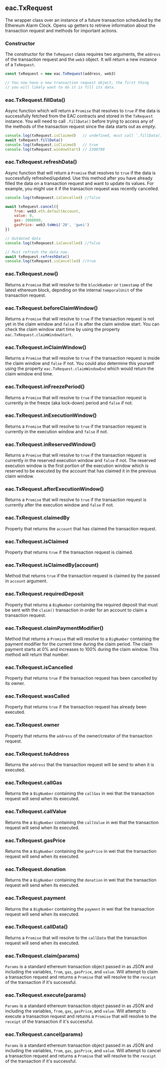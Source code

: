 ## eac.TxRequest

The wrapper class over an instance of a future transaction scheduled
by the Ethereum Alarm Clock. Opens up getters to retrieve information
about the transaction request and methods for important actions.

### Constructor

The constructor for the `TxRequest` class requires two arguments,
the `address` of the transaction request and the `web3` object. It will 
return a new instance of a `TxRequest`.

```javascript
const txRequest = new eac.TxRequest(address, web3)

// You now have a new transaction request object, the first thing
// you will likely want to do it is fill its data.
```

### eac.TxRequest.fillData()

Async function which will return a `Promise` that resolves to `true` if the 
data is successfully fetched from the EAC contracts and stored in the 
`TxRequest` instance. You will need to call `.fillData()` before trying
to access any of the methods of the transaction request since
the data starts out as _empty_.

```javascript
console.log(txRequest.isClaimed)   // undefined, must call `.fillData() first
await txRequest.fillData()
console.log(txRequest.isClaimed)   // true
console.log(txRequest.windowStart) // 2300780
```

### eac.TxRequest.refreshData()

Async function that will return a `Promise` that resolves to `true` if the
data is successfully refreshed/updated. Use this method after you have already filled
the data on a transaction request and want to update its values. For example, you
might use it if the transaction request was recently cancelled.

```javascript
console.log(txReqeuest.isCancelled) //false

await txRequest.cancel({
    from: web3.eth.defaultAccount,
    value: 0,
    gas: 3000000,
    gasPrice: web3.toWei('20', 'gwei')
})

// Outdated data
console.log(txReqeuest.isCancelled) //false

// Must refresh the data now.
await txRequest.refreshData()
console.log(txRequest.isCancelled) //true
```

### eac.TxRequest.now()

Returns a `Promise` that will resolve to the `blockNumber` or `timestamp`
of the latest ethereum block, depnding on the internal `temporalUnit` of
the transaction request.

### eac.TxRequest.beforeClaimWindow()

Returns a `Promise` that will resolve to `true` if the transaction request
is not yet in the claim window and `false` if is after the claim window start. You can check
the claim window start time by using the property `eac.TxRequest.claimWindowStart`.

### eac.TxRequest.inClaimWindow()

Returns a `Promise` that will resolve to `true` if the transaction request
is inside the claim window and `false` if not. You could also determine this yourself
using the property `eac.TxRequest.claimWindowEnd` which would return the claim window
end time.

### eac.TxRequest.inFreezePeriod()

Returns a `Promise` that will resolve to `true` if the transaction request
is currently in the freeze (aka lock-down) period and `false` if not.

### eac.TxRequest.inExecutionWindow()

Returns a `Promise` that will resolve to `true` if the transaction request is
currently in the execution window and `false` if not.

### eac.TxRequest.inReservedWindow()

Returns a `Promise` that will resolve to `true` if the transaction request is
currently in the reserved execution window and `false` if not. The reserved execution
window is the first portion of the execution window which is reserved to be executed
by the account that has claimed it in the previous claim window.

### eac.TxRequest.afterExecutionWindow()

Returns a `Promise` that will resolve to `true` if the transaction request is
currently after the execution window and `false` if not.

### eac.TxRequest.claimedBy

Property that returns the `account` that has claimed the transaction request.

### eac.TxRequest.isClaimed

Property that returns `true` if the transaction request is claimed.

### eac.TxRequest.isClaimedBy(account)

Method that returns `true` if the transaction request is claimed by
the passed in `account` argument.

### eac.TxRequest.requiredDeposit

Property that returns a `BigNumber` containing the required deposit
that must be sent with the `claim()` transaction in order for
an account to claim a transaction request.

### eac.TxRequest.claimPaymentModifier()

Method that returns a `Promise` that will resolve to a `BigNumber` containing
the payment modifier for the current time during the claim period. The claim
payment starts at 0% and increases to 100% during the claim window. This method
will return that number.

### eac.TxRequest.isCancelled

Property that returns `true` if the transaction request has been cancelled
by its owner.

### eac.TxRequest.wasCalled

Property that returns `true` if the transaction request has already
been executed.

### eac.TxRequest.owner

Property that returns the `address` of the owner/creator of the transaction request.

### eac.TxRequest.toAddress

Returns the `address` that the transaction request will be send to when it is executed.

### eac.TxRequest.callGas

Returns the a `BigNumber` containing the `callGas` in wei that the transaction request will
send when its executed.

### eac.TxRequest.callValue

Returns the a `BigNumber` containing the `callValue` in wei that the transaction request will
send when its executed.

### eac.TxRequest.gasPrice

Returns the a `BigNumber` containing the `gasPrice` in wei that the transaction request will
send when its executed.

### eac.TxRequest.donation

Returns the a `BigNumber` containing the `donation` in wei that the transaction request will
send when its executed.

### eac.TxRequest.payment

Returns the a `BigNumber` containing the `payment` in wei that the transaction request will
send when its executed.

### eac.TxRequest.callData()

Returns a `Promise` that will resolve to the `callData` that the transaction request
will send when its executed.

### eac.TxRequest.claim(params)

`Params` is a standard ethereum transaction object passed in as JSON and including the variables, `from`, `gas`, `gasPrice`, and `value`. Will attempt to claim a transaction request and returns a `Promise`
that will resolve to the `receipt` of the transaction if it's successful.

### eac.TxRequest.execute(params)

`Params` is a standard ethereum transaction object passed in as JSON and including the variables, `from`, `gas`, `gasPrice`, and `value`. Will attempt to execute a transaction request and returns a `Promise`
that will resolve to the `receipt` of the transaction if it's successful.

### eac.TxRequest.cancel(params)

`Params` is a standard ethereum transaction object passed in as JSON and including the variables, `from`, `gas`, `gasPrice`, and `value`. Will attempt to cancel a transaction request and returns a `Promise`
that will resolve to the `receipt` of the transaction if it's successful.